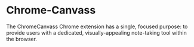 # Chrome-Canvass
The ChromeCanvass Chrome extension has a single, focused purpose: to provide users with a dedicated, visually-appealing note-taking tool within the browser.
